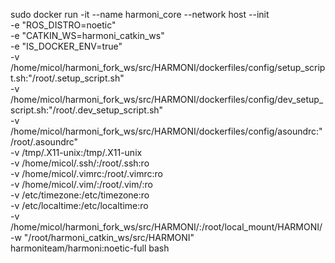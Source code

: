 
sudo docker run -it --name harmoni_core --network host --init \
-e "ROS_DISTRO=noetic" \
-e "CATKIN_WS=harmoni_catkin_ws" \
-e "IS_DOCKER_ENV=true" \
-v /home/micol/harmoni_fork_ws/src/HARMONI/dockerfiles/config/setup_script.sh:"/root/.setup_script.sh" \
-v /home/micol/harmoni_fork_ws/src/HARMONI/dockerfiles/config/dev_setup_script.sh:"/root/.dev_setup_script.sh" \
-v /home/micol/harmoni_fork_ws/src/HARMONI/dockerfiles/config/asoundrc:"/root/.asoundrc" \
-v /tmp/.X11-unix:/tmp/.X11-unix \
-v /home/micol/.ssh/:/root/.ssh:ro \
-v /home/micol/.vimrc:/root/.vimrc:ro \
-v /home/micol/.vim/:/root/.vim/:ro \
-v /etc/timezone:/etc/timezone:ro \
-v /etc/localtime:/etc/localtime:ro \
-v /home/micol/harmoni_fork_ws/src/HARMONI/:/root/local_mount/HARMONI/ \
-w "/root/harmoni_catkin_ws/src/HARMONI" \
harmoniteam/harmoni:noetic-full bash 